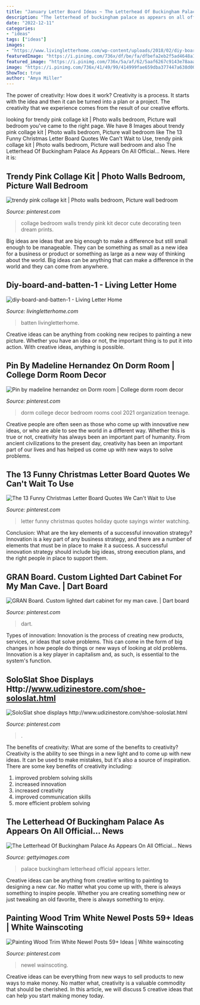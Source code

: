 ```yaml
---
title: "January Letter Board Ideas ~ The Letterhead Of Buckingham Palace As Appears On All Official... News"
description: "The letterhead of buckingham palace as appears on all official... news"
date: "2022-12-11"
categories:
- "ideas"
tags: ["ideas"]
images:
- "https://www.livingletterhome.com/wp-content/uploads/2018/02/diy-board-and-batten-1.jpg"
featuredImage: "https://i.pinimg.com/736x/df/be/fa/dfbefa2eb2f5ad4648a122de20fac6ae.jpg"
featured_image: "https://i.pinimg.com/736x/5a/af/62/5aaf6267c9143e78aaaa17dc9feb58f0.jpg"
image: "https://i.pinimg.com/736x/41/49/99/414999fae659dba377447a638d002802.jpg"
ShowToc: true
author: "Amya Miller"
---
```



The power of creativity: How does it work?
Creativity is a process. It starts with the idea and then it can be turned into a plan or a project. The creativity that we experience comes from the result of our creative efforts.

	

		
looking for trendy pink collage kit | Photo walls bedroom, Picture wall bedroom you've came to the right page. We have 8 Images about trendy pink collage kit | Photo walls bedroom, Picture wall bedroom like The 13 Funny Christmas Letter Board Quotes We Can&#039;t Wait to Use, trendy pink collage kit | Photo walls bedroom, Picture wall bedroom and also The Letterhead Of Buckingham Palace As Appears On All Official... News. Here it is:
		
    
## Trendy Pink Collage Kit | Photo Walls Bedroom, Picture Wall Bedroom

<img loading=lazy src="https://i.pinimg.com/736x/41/49/99/414999fae659dba377447a638d002802.jpg" onerror="this.onerror=null;this.src='https://tse3.mm.bing.net/th?id=OIP.xCY9nU6HItn4IM18T-mKxQHaJ3&amp;pid=15.1';" alt="trendy pink collage kit | Photo walls bedroom, Picture wall bedroom">

_Source: pinterest.com_

>collage bedroom walls trendy pink kit decor cute decorating teen dream prints. 

	

Big ideas are ideas that are big enough to make a difference but still small enough to be manageable. They can be something as small as a new idea for a business or product or something as large as a new way of thinking about the world. Big ideas can be anything that can make a difference in the world and they can come from anywhere.

    
## Diy-board-and-batten-1 - Living Letter Home

<img loading=lazy src="https://www.livingletterhome.com/wp-content/uploads/2018/02/diy-board-and-batten-1.jpg" onerror="this.onerror=null;this.src='https://tse3.mm.bing.net/th?id=OIP.5gybpEmcrHCZ1caKRI4eogHaLH&amp;pid=15.1';" alt="diy-board-and-batten-1 - Living Letter Home">

_Source: livingletterhome.com_

>batten livingletterhome. 

	

Creative ideas can be anything from cooking new recipes to painting a new picture. Whether you have an idea or not, the important thing is to put it into action. With creative ideas, anything is possible.

    
## Pin By Madeline Hernandez On Dorm Room | College Dorm Room Decor

<img loading=lazy src="https://i.pinimg.com/736x/df/be/fa/dfbefa2eb2f5ad4648a122de20fac6ae.jpg" onerror="this.onerror=null;this.src='https://tse2.mm.bing.net/th?id=OIP.bZj_brF_SnNpC331Y8HyPwHaJ3&amp;pid=15.1';" alt="Pin by madeline hernandez on Dorm room | College dorm room decor">

_Source: pinterest.com_

>dorm college decor bedroom rooms cool 2021 organization teenage. 

	

Creative people are often seen as those who come up with innovative new ideas, or who are able to see the world in a different way. Whether this is true or not, creativity has always been an important part of humanity. From ancient civilizations to the present day, creativity has been an important part of our lives and has helped us come up with new ways to solve problems.

    
## The 13 Funny Christmas Letter Board Quotes We Can&#039;t Wait To Use

<img loading=lazy src="https://i.pinimg.com/736x/5a/af/62/5aaf6267c9143e78aaaa17dc9feb58f0.jpg" onerror="this.onerror=null;this.src='https://tse4.mm.bing.net/th?id=OIP.m_uaKlwpUO55lFgxHWlgbAHaLH&amp;pid=15.1';" alt="The 13 Funny Christmas Letter Board Quotes We Can&#039;t Wait to Use">

_Source: pinterest.com_

>letter funny christmas quotes holiday quote sayings winter watching. 

	

Conclusion: What are the key elements of a successful innovation strategy?
Innovation is a key part of any business strategy, and there are a number of elements that must be in place to make it a success. A successful innovation strategy should include big ideas, strong execution plans, and the right people in place to support them.

    
## GRAN Board. Custom Lighted Dart Cabinet For My Man Cave. | Dart Board

<img loading=lazy src="https://i.pinimg.com/736x/2d/5b/ab/2d5bab98c757c26317130d8ed0b96e0a.jpg" onerror="this.onerror=null;this.src='https://tse4.mm.bing.net/th?id=OIP.iNDuACPcoU1-1un2gJ7nrQHaJ3&amp;pid=15.1';" alt="GRAN Board. Custom lighted dart cabinet for my man cave. | Dart board">

_Source: pinterest.com_

>dart. 

	

Types of innovation:
Innovation is the process of creating new products, services, or ideas that solve problems. This can come in the form of big changes in how people do things or new ways of looking at old problems. Innovation is a key player in capitalism and, as such, is essential to the system's function.

    
## SoloSlat Shoe Displays Http://www.udizinestore.com/shoe-soloslat.html

<img loading=lazy src="https://i.pinimg.com/736x/90/cb/ef/90cbefadcd7e8c3942711a9933d59201--shoe-display-display-ideas.jpg" onerror="this.onerror=null;this.src='https://tse1.mm.bing.net/th?id=OIP.fPCOUpTGctMsOTJy7q8JWgDYEg&amp;pid=15.1';" alt="SoloSlat shoe displays http://www.udizinestore.com/shoe-soloslat.html">

_Source: pinterest.com_

>. 

	

The benefits of creativity: What are some of the benefits to creativity?
Creativity is the ability to see things in a new light and to come up with new ideas. It can be used to make mistakes, but it's also a source of inspiration. There are some key benefits of creativity including: 
1. improved problem solving skills 
2. increased innovation 
3. increased creativity 
4. improved communication skills 
5. more efficient problem solving 

    
## The Letterhead Of Buckingham Palace As Appears On All Official... News

<img loading=lazy src="https://media.gettyimages.com/photos/the-letterhead-of-buckingham-palace-as-appears-on-all-official-1990s-picture-id52101991?s=594x594" onerror="this.onerror=null;this.src='https://tse4.mm.bing.net/th?id=OIP.LTzA5Xen_5UZ6dHGtGjFfwHaE7&amp;pid=15.1';" alt="The Letterhead Of Buckingham Palace As Appears On All Official... News">

_Source: gettyimages.com_

>palace buckingham letterhead official appears letter. 

	

Creative ideas can be anything from creative writing to painting to designing a new car. No matter what you come up with, there is always something to inspire people. Whether you are creating something new or just tweaking an old favorite, there is always something to enjoy.

    
## Painting Wood Trim White Newel Posts 59+ Ideas | White Wainscoting

<img loading=lazy src="https://i.pinimg.com/736x/1e/a4/f8/1ea4f80ff75e7bb4eb934dad77c78260.jpg" onerror="this.onerror=null;this.src='https://tse4.mm.bing.net/th?id=OIP.fLUYXdauhOo-wr5O6IPQWAAAAA&amp;pid=15.1';" alt="Painting Wood Trim White Newel Posts 59+ Ideas | White wainscoting">

_Source: pinterest.com_

>newel wainscoting. 

	

Creative ideas can be everything from new ways to sell products to new ways to make money. No matter what, creativity is a valuable commodity that should be cherished. In this article, we will discuss 5 creative ideas that can help you start making money today.

